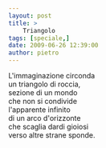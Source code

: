 ```yaml
---
layout: post
title: >
    Triangolo
tags: [speciale,]
date: 2009-06-26 12:39:00
author: pietro
---
```

L'immaginazione circonda<br/>un triangolo di roccia,<br/>sezione di un mondo<br/>che non si condivide<br/>l'apparente infinito<br/>di un arco d'orizzonte<br/>che scaglia dardi gioiosi<br/>verso altre strane sponde.
